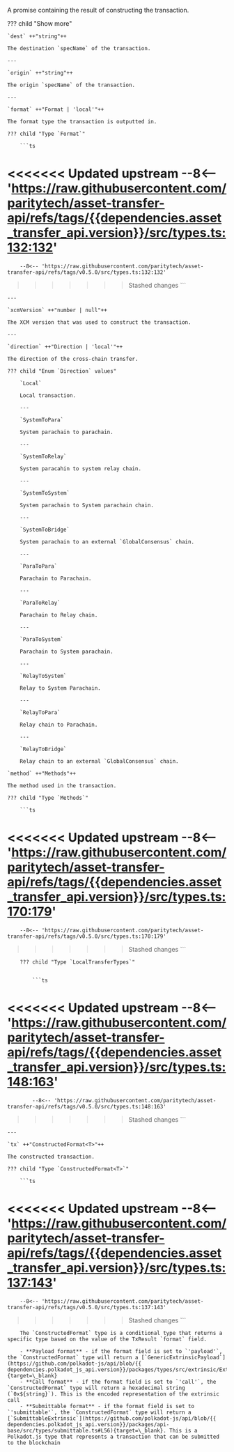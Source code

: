A promise containing the result of constructing the transaction.

??? child "Show more"

    `dest` ++"string"++

    The destination `specName` of the transaction.

    ---

    `origin` ++"string"++

    The origin `specName` of the transaction.

    ---

    `format` ++"Format | 'local'"++

    The format type the transaction is outputted in.

    ??? child "Type `Format`"

        ```ts
<<<<<<< Updated upstream
        --8<-- 'https://raw.githubusercontent.com/paritytech/asset-transfer-api/refs/tags/{{dependencies.asset_transfer_api.version}}/src/types.ts:132:132'
=======
        --8<-- 'https://raw.githubusercontent.com/paritytech/asset-transfer-api/refs/tags/v0.5.0/src/types.ts:132:132'
>>>>>>> Stashed changes
        ```

    ---

    `xcmVersion` ++"number | null"++

    The XCM version that was used to construct the transaction.

    ---

    `direction` ++"Direction | 'local'"++

    The direction of the cross-chain transfer.

    ??? child "Enum `Direction` values"

        `Local`

        Local transaction.

        ---

        `SystemToPara`

        System parachain to parachain.

        ---

        `SystemToRelay`

        System paracahin to system relay chain.

        ---

        `SystemToSystem`

        System parachain to System parachain chain.

        ---

        `SystemToBridge`

        System parachain to an external `GlobalConsensus` chain.
        
        ---

        `ParaToPara`

        Parachain to Parachain.

        ---

        `ParaToRelay`

        Parachain to Relay chain.

        ---
        
        `ParaToSystem`

        Parachain to System parachain.

        ---

        `RelayToSystem`

        Relay to System Parachain.

        ---

        `RelayToPara`

        Relay chain to Parachain.

        ---

        `RelayToBridge`

        Relay chain to an external `GlobalConsensus` chain.

    `method` ++"Methods"++

    The method used in the transaction.

    ??? child "Type `Methods`"

        ```ts
<<<<<<< Updated upstream
        --8<-- 'https://raw.githubusercontent.com/paritytech/asset-transfer-api/refs/tags/{{dependencies.asset_transfer_api.version}}/src/types.ts:170:179'
=======
        --8<-- 'https://raw.githubusercontent.com/paritytech/asset-transfer-api/refs/tags/v0.5.0/src/types.ts:170:179'
>>>>>>> Stashed changes
        ```

        ??? child "Type `LocalTransferTypes`"


            ```ts
<<<<<<< Updated upstream
            --8<-- 'https://raw.githubusercontent.com/paritytech/asset-transfer-api/refs/tags/{{dependencies.asset_transfer_api.version}}/src/types.ts:148:163'
=======
            --8<-- 'https://raw.githubusercontent.com/paritytech/asset-transfer-api/refs/tags/v0.5.0/src/types.ts:148:163'
>>>>>>> Stashed changes
            ```

    ---

    `tx` ++"ConstructedFormat<T>"++

    The constructed transaction.

    ??? child "Type `ConstructedFormat<T>`"

        ```ts
<<<<<<< Updated upstream
        --8<-- 'https://raw.githubusercontent.com/paritytech/asset-transfer-api/refs/tags/{{dependencies.asset_transfer_api.version}}/src/types.ts:137:143'
=======
        --8<-- 'https://raw.githubusercontent.com/paritytech/asset-transfer-api/refs/tags/v0.5.0/src/types.ts:137:143'
>>>>>>> Stashed changes
        ```

        The `ConstructedFormat` type is a conditional type that returns a specific type based on the value of the TxResult `format` field.

        - **Payload format** - if the format field is set to `'payload'`, the `ConstructedFormat` type will return a [`GenericExtrinsicPayload`](https://github.com/polkadot-js/api/blob/{{ dependencies.polkadot_js_api.version}}/packages/types/src/extrinsic/ExtrinsicPayload.ts#L83){target=\_blank}
        - **Call format** - if the format field is set to `'call'`, the `ConstructedFormat` type will return a hexadecimal string (`0x${string}`). This is the encoded representation of the extrinsic call
        - **Submittable format** - if the format field is set to `'submittable'`, the `ConstructedFormat` type will return a [`SubmittableExtrinsic`](https://github.com/polkadot-js/api/blob/{{ dependencies.polkadot_js_api.version}}/packages/api-base/src/types/submittable.ts#L56){target=\_blank}. This is a Polkadot.js type that represents a transaction that can be submitted to the blockchain
